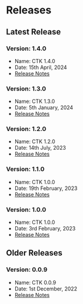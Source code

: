 # Releases

## Latest Release

### Version: 1.4.0

* Name: CTK 1.4.0
* Date: 15th April, 2024
* [Release Notes]()

### Version: 1.3.0

* Name: CTK 1.3.0
* Date: 5th January, 2024
* [Release Notes](version-1.3.0.md)

### Version: 1.2.0

* Name: CTK 1.2.0
* Date: 14th July, 2023
* [Release Notes](version-1.2.0.md)

### Version: 1.1.0

* Name: CTK 1.0.0
* Date: 19th February, 2023
* [Release Notes](version-1.1.0.md)

### Version: 1.0.0

* Name: CTK 1.0.0
* Date: 3rd February, 2023
* [Release Notes](version-1.0.0.md)

## Older Releases

### Version: 0.0.9

* Name: CTK 0.0.9
* Date: 1st December, 2022
* [Release Notes](version-0.0.9.md)
